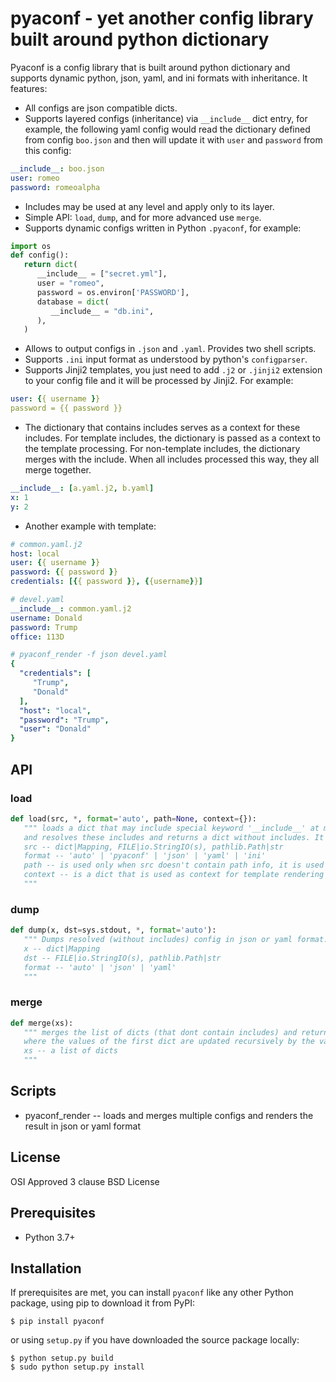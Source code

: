 # pyaconf - yet another config library built around python dictionary

Pyaconf is a config library that is built around python dictionary and supports dynamic python, json, yaml, and ini formats with inheritance.
It features:

* All configs are json compatible dicts.
* Supports layered configs (inheritance) via `__include__` dict entry, for example, the following yaml config would read the dictionary defined from config `boo.json` and then will update it with `user` and `password` from this config:

```yaml
__include__: boo.json
user: romeo
password: romeoalpha
```

* Includes may be used at any level and apply only to its layer. 
* Simple API: `load`, `dump`, and for more advanced use `merge`.
* Supports dynamic configs written in Python `.pyaconf`, for example:

```python
import os
def config():
   return dict(
      __include__ = ["secret.yml"],
      user = "romeo", 
      password = os.environ['PASSWORD'],
      database = dict(
         __include__ = "db.ini",
      ),
   )
```

* Allows to output configs in `.json` and `.yaml`. Provides two shell scripts.
* Supports `.ini` input format as understood by python's `configparser`.
* Supports Jinji2 templates, you just need to add `.j2` or `.jinji2` extension to your config file and it will be processed by Jinji2. For example:

```yaml
user: {{ username }}
password = {{ password }}
```

* The dictionary that contains includes serves as a context for these includes. For template includes, the dictionary is passed as a context to the template processing. For non-template includes, the dictionary merges with the include. When all includes processed this way, they all merge together.

```yaml
__include__: [a.yaml.j2, b.yaml]
x: 1
y: 2
```

* Another example with template:

```yaml
# common.yaml.j2
host: local
user: {{ username }}
password: {{ password }}
credentials: [{{ password }}, {{username}}]
```

```yaml
# devel.yaml
__include__: common.yaml.j2
username: Donald
password: Trump
office: 113D
```

```yaml
# pyaconf_render -f json devel.yaml
{
  "credentials": [
     "Trump",
     "Donald"
  ],
  "host": "local",
  "password": "Trump",
  "user": "Donald"
}
```

## API

### load

```python
def load(src, *, format='auto', path=None, context={}):
   """ loads a dict that may include special keyword '__include__' at multiple levels,
   and resolves these includes and returns a dict without includes. It can also read the input dict from a file
   src -- dict|Mapping, FILE|io.StringIO(s), pathlib.Path|str
   format -- 'auto' | 'pyaconf' | 'json' | 'yaml' | 'ini'
   path -- is used only when src doesn't contain path info, it is used for error messages and resolve relative include paths
   context -- is a dict that is used as context for template rendering if src is a template
   """
```

### dump

```python
def dump(x, dst=sys.stdout, *, format='auto'):
   """ Dumps resolved (without includes) config in json or yaml format. It doesn't preserve comments either. 
   x -- dict|Mapping
   dst -- FILE|io.StringIO(s), pathlib.Path|str
   format -- 'auto' | 'json' | 'yaml'
   """
```


### merge

```python
def merge(xs):
   """ merges the list of dicts (that dont contain includes) and returns a new dict
   where the values of the first dict are updated recursively by the values of the second dict.
   xs -- a list of dicts
   """
```

## Scripts

* pyaconf_render -- loads and merges multiple configs and renders the result in json or yaml format

## License

OSI Approved 3 clause BSD License

## Prerequisites

* Python 3.7+

## Installation

If prerequisites are met, you can install `pyaconf` like any other Python package, using pip to download it from PyPI:

    $ pip install pyaconf

or using `setup.py` if you have downloaded the source package locally:

    $ python setup.py build
    $ sudo python setup.py install

##

